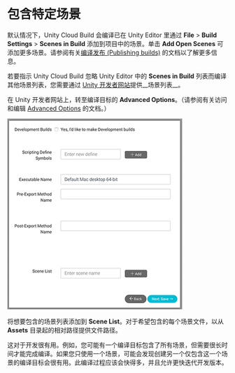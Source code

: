 # 包含特定场景

默认情况下，Unity Cloud Build 会编译已在 Unity Editor 里通过 __File__ > __Build Settings__ > __Scenes in Build__ 添加到项目中的场景。单击 __Add Open Scenes__ 可添加更多场景。请参阅有关[编译发布 (Publishing builds)](PublishingBuilds.html) 的文档以了解更多信息。

若要指示 Unity Cloud Build 忽略 Unity Editor 中的 __Scenes in Build__ 列表而编译其他场景列表，您需要通过 [Unity 开发者网站](https://developer.cloud.unity3d.com)提供__场景列表__。

在 Unity 开发者网站上，转至编译目标的 __Advanced Options__。（请参阅有关访问和编辑 [Advanced Options](UnityCloudBuildAdvancedOptions.html) 的文档。）



![Edit Advanced Options 屏幕](../uploads/Main/UnityCloudBuildAdvancedOptions-AdvancedOptionsEdit.png)

将想要包含的场景列表添加到 __Scene List__。对于希望包含的每个场景文件，以从 __Assets__ 目录起的相对路径提供文件路径。

这对于开发很有用。例如，您可能有一个编译目标包含了所有场景，但需要很长时间才能完成编译。如果您只使用一个场景，可能会发现创建另一个仅包含这一个场景的编译目标会很有用。此编译过程应该会快得多，并且允许更快迭代开发版本。
